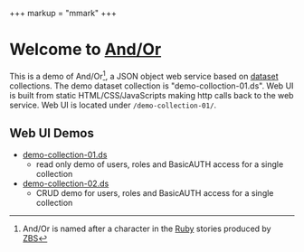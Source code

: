 +++
markup = "mmark"
+++


# Welcome to [And/Or](https://github.com/caltechlibrary/andor)

This is a demo of And/Or[^1], a JSON object web service based on
[dataset](https://github.com/caltechlibrary/dataset) collections. 
The demo dataset collection is "demo-colloction-01.ds". Web UI 
is built from static HTML/CSS/JavaScripts making http calls back
to the web service.  Web UI is located under `/demo-collection-01/`.

## Web UI Demos

+ [demo-collection-01.ds](/demo-collection-01/)
    + read only demo of users, roles and BasicAUTH access for a single collection
+ [demo-collection-02.ds](/demo-collection-02/)
    + CRUD demo for users, roles and BasicAUTH access for a single collection

[^1]: And/Or is named after a character in the [Ruby](https://www.zbs.org/index_new.php/store/ruby) stories produced by [ZBS](https://www.zbs.org) 
